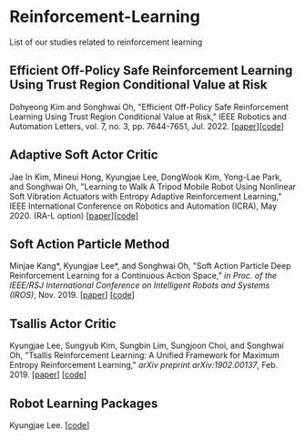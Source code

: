 # Reinforcement-Learning
List of our studies related to reinforcement learning

## Efficient Off-Policy Safe Reinforcement Learning Using Trust Region Conditional Value at Risk
Dohyeong Kim and Songhwai Oh, "Efficient Off-Policy Safe Reinforcement Learning Using Trust Region Conditional Value at Risk," IEEE Robotics and Automation Letters, vol. 7, no. 3, pp. 7644-7651, Jul. 2022. [[paper](https://ieeexplore.ieee.org/document/9802647)][[code](https://github.com/rllab-snu/Off-Policy-TRC)]

## Adaptive Soft Actor Critic
Jae In Kim, Mineui Hong, Kyungjae Lee, DongWook Kim, Yong-Lae Park, and Songhwai Oh, "Learning to Walk A Tripod Mobile Robot Using Nonlinear Soft Vibration Actuators with Entropy Adaptive Reinforcement Learning,"  IEEE International Conference on Robotics and Automation (ICRA), May 2020. (RA-L option) [[paper](https://ieeexplore.ieee.org/document/8978537)][[code](https://github.com/rllab-snu/Adaptive-Soft-Actor-Critic)]

## Soft Action Particle Method
Minjae Kang*, Kyungjae Lee*, and Songhwai Oh, "Soft Action Particle Deep Reinforcement Learning for a Continuous Action Space," *in Proc. of the IEEE/RSJ International Conference on Intelligent Robots and Systems (IROS)*, Nov. 2019.
[[paper](http://rllab.snu.ac.kr/publications/papers/2019_iros_sapdrl.pdf)] [[code](https://github.com/rllab-snu/soft_action_particle_method)]

## Tsallis Actor Critic
Kyungjae Lee, Sungyub Kim, Sungbin Lim, Sungjoon Choi, and Songhwai Oh, "Tsallis Reinforcement Learning: A Unified Framework for Maximum Entropy Reinforcement Learning," *arXiv preprint arXiv:1902.00137*, Feb. 2019.
[[paper](https://arxiv.org/pdf/1902.00137.pdf)] [[code](https://github.com/rllab-snu/tsallis_actor_critic_mujoco)]

## Robot Learning Packages
Kyungjae Lee. [[code](https://github.com/rllab-snu/Deep-Reinforcement-Learning)]
